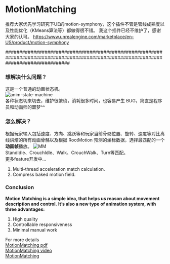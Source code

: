 # MotionMatching

推荐大家优先学习研究下UE的motion-symphony，这个插件不管是管线成熟度以及性能优化（KMeans算法等）都做得很不错。
我这个插件已经不维护了，感谢大家的认可。
https://www.unrealengine.com/marketplace/en-US/product/motion-symphony

#######################################################################################################################################

### 想解决什么问题？
这是一个普通的动画状态机。<br>
![anim-state-machine](/Images/anim-state-machine.png)<br>
各种状态切来切去，维护很繁琐，消耗很多时间，也容易产生 BUG，简直是程序员和动画师的噩梦^^

### 怎么解决？
根据玩家输入包括速度、方向、跳跃等和玩家当前骨骼位置、旋转、速度等对比离线烘焙的所有动画骨骼以及根据 RootMotion 预测的坐标数据，选择最匹配的一个**动画帧**播放。
![MM](/Images/motion-matching.gif)<br>
StandIdle、CrouchIdle、Walk、CrouchWalk、Turn等匹配。<br>
更多feature开发中...<br>
1. Multi-thread acceleration match calculation.
2. Compress baked motion field.

### Conclusion
**Motion Matching is a simple idea, that helps us reason about movement description and control.**
**It’s also a new type of animation system, with three advantages:**
1. High quality
2. Controllable responsiveness
3. Minimal manual work

For more details<br>
[MotionMatching pdf](https://twvideo01.ubm-us.net/o1/vault/gdc2016/Presentations/Clavet_Simon_MotionMatching.pdf)<br>
[MotionMatching video](https://www.gdcvault.com/play/1023280/Motion-Matching-and-The-Road)<br>
[MotionMatching](https://zhuanlan.zhihu.com/p/50141261)<br>
